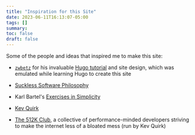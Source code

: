 ```yaml
---
title: "Inspiration for this Site"
date: 2023-06-11T16:13:07-05:00
tags: []
summary:
toc: false
draft: false
---
```


Some of the people and ideas that inspired me to make this site:

- [`zwbetz`](https://zwbetz.com) for his invaluable [Hugo tutorial](https://zwbetz.com/make-a-hugo-blog-from-scratch/#style-tweaks) and site design, which was emulated while learning Hugo to create this site

- [Suckless Software Philosophy](https://suckless.org/philosophy/)

- Karl Bartel's [Exercises in  Simplicity](https://www.karl.berlin/simplicity.html)

- [Kev Quirk](https://kevquirk.com/)

- [The 512K Club](https://512kb.club), a collective of performance-minded developers striving to make the internet less of a bloated mess (run by Kev Quirk)